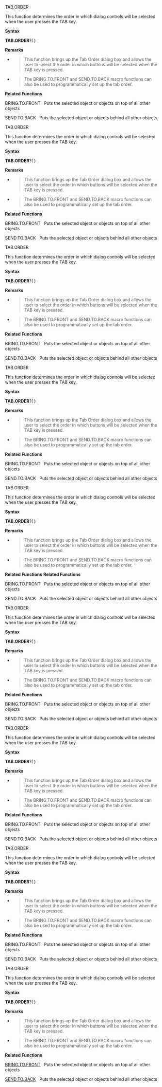 TAB.ORDER

This function determines the order in which dialog controls will be
selected when the user presses the TAB key.

**Syntax**

**TAB.ORDER**?( )

**Remarks**

  - > This function brings up the Tab Order dialog box and allows the
    > user to select the order in which buttons will be selected when
    > the TAB key is pressed.

  - > The BRING.TO.FRONT and SEND.TO.BACK macro functions can also be
    > used to programmatically set up the tab order.

**Related Functions**

BRING.TO.FRONT   Puts the selected object or objects on top of all other
objects

SEND.TO.BACK   Puts the selected object or objects behind all other
objects


TAB.ORDER

This function determines the order in which dialog controls will be
selected when the user presses the TAB key.

**Syntax**

**TAB.ORDER**?( )

**Remarks**

  - > This function brings up the Tab Order dialog box and allows the
    > user to select the order in which buttons will be selected when
    > the TAB key is pressed.

  - > The BRING.TO.FRONT and SEND.TO.BACK macro functions can also be
    > used to programmatically set up the tab order.

**Related Functions**

BRING.TO.FRONT   Puts the selected object or objects on top of all other
objects

SEND.TO.BACK   Puts the selected object or objects behind all other
objects


TAB.ORDER

This function determines the order in which dialog controls will be
selected when the user presses the TAB key.

**Syntax**

**TAB.ORDER**?( )

**Remarks**

  - > This function brings up the Tab Order dialog box and allows the
    > user to select the order in which buttons will be selected when
    > the TAB key is pressed.

  - > The BRING.TO.FRONT and SEND.TO.BACK macro functions can also be
    > used to programmatically set up the tab order.

**Related Functions**

BRING.TO.FRONT   Puts the selected object or objects on top of all other
objects

SEND.TO.BACK   Puts the selected object or objects behind all other
objects


TAB.ORDER

This function determines the order in which dialog controls will be
selected when the user presses the TAB key.

**Syntax**

**TAB.ORDER**?( )

**Remarks**

  - > This function brings up the Tab Order dialog box and allows the
    > user to select the order in which buttons will be selected when
    > the TAB key is pressed.

  - > The BRING.TO.FRONT and SEND.TO.BACK macro functions can also be
    > used to programmatically set up the tab order.

**Related Functions**

BRING.TO.FRONT   Puts the selected object or objects on top of all other
objects

SEND.TO.BACK   Puts the selected object or objects behind all other
objects


TAB.ORDER

This function determines the order in which dialog controls will be
selected when the user presses the TAB key.

**Syntax**

**TAB.ORDER**?( )

**Remarks**

  - > This function brings up the Tab Order dialog box and allows the
    > user to select the order in which buttons will be selected when
    > the TAB key is pressed.

  - > The BRING.TO.FRONT and SEND.TO.BACK macro functions can also be
    > used to programmatically set up the tab order.

**Related Functions**
**Related Functions**

BRING.TO.FRONT   Puts the selected object or objects on top of all other
objects

SEND.TO.BACK   Puts the selected object or objects behind all other
objects


TAB.ORDER

This function determines the order in which dialog controls will be
selected when the user presses the TAB key.

**Syntax**

**TAB.ORDER**?( )

**Remarks**

  - > This function brings up the Tab Order dialog box and allows the
    > user to select the order in which buttons will be selected when
    > the TAB key is pressed.

  - > The BRING.TO.FRONT and SEND.TO.BACK macro functions can also be
    > used to programmatically set up the tab order.

**Related Functions**

BRING.TO.FRONT   Puts the selected object or objects on top of all other
objects

SEND.TO.BACK   Puts the selected object or objects behind all other
objects


TAB.ORDER

This function determines the order in which dialog controls will be
selected when the user presses the TAB key.

**Syntax**

**TAB.ORDER**?( )

**Remarks**

  - > This function brings up the Tab Order dialog box and allows the
    > user to select the order in which buttons will be selected when
    > the TAB key is pressed.

  - > The BRING.TO.FRONT and SEND.TO.BACK macro functions can also be
    > used to programmatically set up the tab order.

**Related Functions**

BRING.TO.FRONT   Puts the selected object or objects on top of all other
objects

SEND.TO.BACK   Puts the selected object or objects behind all other
objects


TAB.ORDER

This function determines the order in which dialog controls will be
selected when the user presses the TAB key.

**Syntax**

**TAB.ORDER**?( )

**Remarks**

  - > This function brings up the Tab Order dialog box and allows the
    > user to select the order in which buttons will be selected when
    > the TAB key is pressed.

  - > The BRING.TO.FRONT and SEND.TO.BACK macro functions can also be
    > used to programmatically set up the tab order.

**Related Functions**

BRING.TO.FRONT   Puts the selected object or objects on top of all other
objects

SEND.TO.BACK   Puts the selected object or objects behind all other
objects


TAB.ORDER

This function determines the order in which dialog controls will be
selected when the user presses the TAB key.

**Syntax**

**TAB.ORDER**?( )

**Remarks**

  - > This function brings up the Tab Order dialog box and allows the
    > user to select the order in which buttons will be selected when
    > the TAB key is pressed.

  - > The BRING.TO.FRONT and SEND.TO.BACK macro functions can also be
    > used to programmatically set up the tab order.

**Related Functions**

[BRING.TO.FRONT](BRING.TO.FRONT.md)   Puts the selected object or objects on top of all other
objects

[SEND.TO.BACK](SEND.TO.BACK.md)   Puts the selected object or objects behind all other
objects



